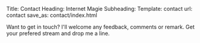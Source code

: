 Title: Contact
Heading: Internet Magie
Subheading: 
Template: contact
url: contact
save_as: contact/index.html


Want to get in touch? I'll welcome any feedback, comments or remark.
Get your prefered stream and drop me a line.
